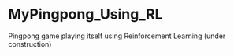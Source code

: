 # MyPingpong_Using_RL
Pingpong game playing itself using Reinforcement Learning
(under construction)

